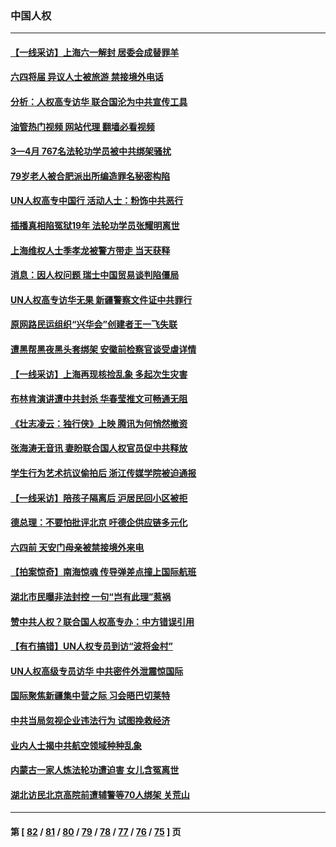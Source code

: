 ### 中国人权
---
#### [【一线采访】上海六一解封 居委会成替罪羊](../../pages/ncid278/n13749617.md?06011245) 
#### [六四将届 异议人士被旅游 禁接境外电话](../../pages/ncid278/n13749623.md?06011245) 
#### [分析：人权高专访华 联合国沦为中共宣传工具](../../pages/ncid278/n13748860.md?06011245) 
#### [油管热门视频 网站代理 翻墙必看视频](http://209.222.30.114:81/youtube.html?06011245)
#### [3—4月 767名法轮功学员被中共绑架骚扰](../../pages/ncid278/n13732751.md?06011245) 
#### [79岁老人被合肥派出所编造罪名秘密构陷](../../pages/ncid278/n13748602.md?06011245) 
#### [UN人权高专中国行 活动人士：粉饰中共恶行](../../pages/ncid278/n13748834.md?06011245) 
#### [插播真相陷冤狱19年 法轮功学员张耀明离世](../../pages/ncid278/n13748009.md?06011245) 
#### [上海维权人士季孝龙被警方带走 当天获释](../../pages/ncid278/n13748253.md?06011245) 
#### [消息：因人权问题 瑞士中国贸易谈判陷僵局](../../pages/ncid278/n13748201.md?06011245) 
#### [UN人权高专访华无果 新疆警察文件证中共罪行](../../pages/ncid278/n13748112.md?06011245) 
#### [原网路民运组织“兴华会”创建者王一飞失联](../../pages/ncid278/n13747904.md?06011245) 
#### [遭黑帮黑夜黑头套绑架 安徽前检察官谈受虐详情](../../pages/ncid278/n13747659.md?06011245) 
#### [【一线采访】上海再现核捡乱象 多起次生灾害](../../pages/ncid278/n13747317.md?06011245) 
#### [布林肯演讲遭中共封杀 华春莹推文可畅通无阻](../../pages/ncid278/n13747499.md?06011245) 
#### [《壮志凌云：独行侠》上映 腾讯为何悄然撤资](../../pages/ncid278/n13747452.md?06011245) 
#### [张海涛无音讯 妻盼联合国人权官员促中共释放](../../pages/ncid278/n13747402.md?06011245) 
#### [学生行为艺术抗议偷拍后 浙江传媒学院被迫通报](../../pages/ncid278/n13747378.md?06011245) 
#### [【一线采访】陪孩子隔离后 沪居民回小区被拒](../../pages/ncid278/n13747354.md?06011245) 
#### [德总理：不要怕批评北京 吁德企供应链多元化](../../pages/ncid278/n13747222.md?06011245) 
#### [六四前 天安门母亲被禁接境外来电](../../pages/ncid278/n13747151.md?06011245) 
#### [【拍案惊奇】南海惊魂 传导弹差点撞上国际航班](../../pages/ncid278/n13746784.md?06011245) 
#### [湖北市民曝非法封控 一句“岂有此理”惹祸](../../pages/ncid278/n13746925.md?06011245) 
#### [赞中共人权？联合国人权高专办：中方错误引用](../../pages/ncid278/n13745933.md?06011245) 
#### [【有冇搞错】UN人权专员到访“波将金村”](../../pages/ncid278/n13745359.md?06011245) 
#### [UN人权高级专员访华 中共密件外泄震惊国际](../../pages/ncid278/n13745817.md?06011245) 
#### [国际聚焦新疆集中营之际 习会晤巴切莱特](../../pages/ncid278/n13745118.md?06011245) 
#### [中共当局忽视企业违法行为 试图挽救经济](../../pages/ncid278/n13745568.md?06011245) 
#### [业内人士揭中共航空领域种种乱象](../../pages/ncid278/n13745602.md?06011245) 
#### [内蒙古一家人炼法轮功遭迫害 女儿含冤离世](../../pages/ncid278/n13744475.md?06011245) 
#### [湖北访民北京高院前遭辅警等70人绑架 关荒山](../../pages/ncid278/n13745002.md?06011245) 

---
#### 第 [ [82](./82.md?06011245) / [81](./81.md?06011245) / [80](./80.md?06011245) / [79](./79.md?06011245) / [78](./78.md?06011245) / [77](./77.md?06011245) / [76](./76.md?06011245) / [75](./75.md?06011245) ] 页
